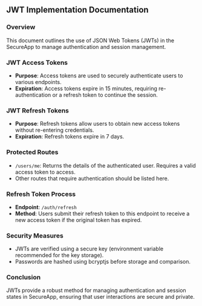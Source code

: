 ## JWT Implementation Documentation

### Overview
This document outlines the use of JSON Web Tokens (JWTs) in the SecureApp to manage authentication and session management.

### JWT Access Tokens
- **Purpose**: Access tokens are used to securely authenticate users to various endpoints.
- **Expiration**: Access tokens expire in 15 minutes, requiring re-authentication or a refresh token to continue the session.

### JWT Refresh Tokens
- **Purpose**: Refresh tokens allow users to obtain new access tokens without re-entering credentials.
- **Expiration**: Refresh tokens expire in 7 days.

### Protected Routes
- `/users/me`: Returns the details of the authenticated user. Requires a valid access token to access.
- Other routes that require authentication should be listed here.

### Refresh Token Process
- **Endpoint**: `/auth/refresh`
- **Method**: Users submit their refresh token to this endpoint to receive a new access token if the original token has expired.

### Security Measures
- JWTs are verified using a secure key (environment variable recommended for the key storage).
- Passwords are hashed using bcryptjs before storage and comparison.

### Conclusion
JWTs provide a robust method for managing authentication and session states in SecureApp, ensuring that user interactions are secure and private.

